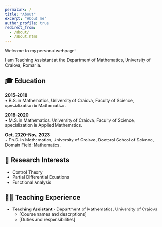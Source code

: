 ```yaml
---
permalink: /
title: "About"
excerpt: "About me"
author_profile: true
redirect_from: 
  - /about/
  - /about.html
---
```


Welcome to my personal webpage!

I am Teaching Assistant at the Department of Mathematics, University of Craiova, Romania.

## 🎓 Education

**2015–2018**  
• B.S. in Mathematics, University of Craiova, Faculty of Science, specialization in Mathematics. 

**2018–2020**  
• M.S. in Mathematics, University of Craiova, Faculty of Science, specialization in Applied Mathematics.

**Oct. 2020–Nov. 2023**  
• Ph.D. in Mathematics, University of Craiova, Doctoral School of Science, Domain Field: Mathematics.


## 🔬 Research Interests

* Control Theory
* Partial Differential Equations
* Functional Analysis

## 🧑‍🏫 Teaching Experience

* **Teaching Assistant** - Department of Mathematics, University of Craiova
  * [Course names and descriptions]
  * [Duties and responsibilities]


